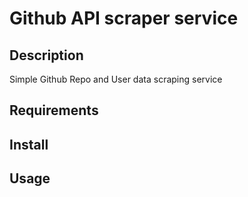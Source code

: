 # Github API scraper service

## Description
Simple Github Repo and User data scraping service

## Requirements

## Install

## Usage


